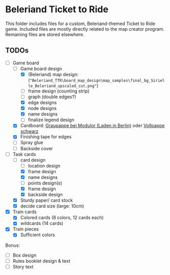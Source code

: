 # Beleriand Ticket to Ride
This folder includes files for a custom, Beleriand-themed Ticket to Ride game.
Included files are mostly directly related to the map creator program. Remaining files are stored elsewhere.
## TODOs
- [ ] Game board
  - [ ] Game board design
    - [x] (Beleriand) map design: (`"Beleriand_TTR\board_map_design\map_samples\final_bg_Sirielle_Beleriand_upscaled_cut.png"`)
    - [ ] frame design (counting strip)
    - [ ] graph (double edges?)
    - [x] edge designs
    - [x] node designs
    - [x] name designs
    - [ ] finalize legend design
  - [x] Cardboard: [Graupappe bei Modulor (Laden in Berlin)](https://www.modulor.de/graupappe-glatt-glatt-1-5-x-750-x-1000-schmalbahn-ca-950-g-m2-oxid.html) oder [Vollpappe schwarz](https://www.modulor.de/vollpappe-schwarz.html)
  - [x] Finishing tape for edges
  - [ ] Spray glue
  - [ ] Backside cover
- [ ] Task cards
  - [ ] card design
    - [ ] location design
    - [x] frame design
    - [x] name designs
    - [ ] points design(s)
    - [x] frame design
    - [x] backside design
  - [x] Sturdy paper/ card stock
  - [x] decide card size (large: 10cm)
- [x] Train cards
  - [x] Colored cards (8 colors, 12 cards each)
  - [x] wildcards (14 cards)
- [x] Train pieces
  - [x] Sufficient colors

Bonus:
- [ ] Box design
- [ ] Rules booklet design & text
- [ ] Story text
